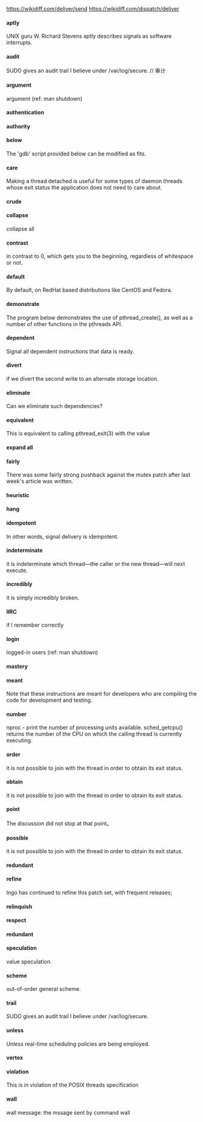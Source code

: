 https://wikidiff.com/deliver/send
https://wikidiff.com/dispatch/deliver

#### aptly
UNIX guru W. Richard Stevens aptly describes signals as software interrupts.

#### audit
SUDO gives an audit trail I believe under /var/log/secure. // 审计

#### argument
argument (ref: man shutdown)

#### authentication

#### authority

#### below
The 'gdb' script provided below can be modified as fits.

#### care
Making a thread detached is useful for some types of daemon threads whose exit status the application does not need to care  about.

#### crude

#### collapse
collapse all

#### contrast
in contrast to 0, which gets you to the beginning, regardless of whitespace or not.

#### default
By default, on RedHat based distributions like CentOS and Fedora.

#### demonstrate
The program below demonstrates the use of pthread_create(), as well as a number of other functions in the pthreads API.

#### dependent
Signal all dependent instructions that data is ready.

#### divert
if we divert the second write to an alternate storage location.

#### eliminate
Can we eliminate such dependencies?

#### equivalent
This is equivalent to calling pthread_exit(3) with the value

#### expand all

#### fairly
There was some fairly strong pushback against the mutex patch after last week's article was written.

#### heuristic

#### hang

#### idempotent
In other words, signal delivery is idempotent.

#### indeterminate
it is indeterminate which thread—the caller or the new thread—will next execute.

#### incredibly 
it is simply incredibly broken.

#### IIRC
if I remember correctly

#### login
logged-in users (ref: man shutdown)   

#### mastery
#### meant
Note that these instructions are meant for developers who are compiling the code for development and testing.
#### number
nproc - print the number of processing units available.
sched_getcpu() returns the number of the CPU on which the calling thread is currently executing.

#### order
it  is not possible to join with the thread in order to obtain its exit status. 

#### obtain
it  is not possible to join with the thread in order to obtain its exit status. 

#### point
The discussion did not stop at that point。

#### possible
it  is not possible to join with the thread in order to obtain its exit status. 

#### redundant

#### refine
Ingo has continued to refine this patch set, with frequent releases;

#### relinquish

#### respect

#### redundant

#### speculation
value speculation.

#### scheme
out-of-order general scheme.

#### trail
SUDO gives an audit trail I believe under /var/log/secure.

#### unless
Unless real-time scheduling  policies  are  being employed.
 
#### vertex

#### violation
This is in violation of the POSIX threads specification

#### wall
wall message: the mssage sent by command wall 
